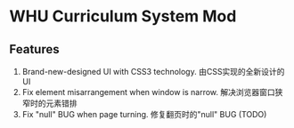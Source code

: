 # WHU Curriculum System Mod
## Features
1. Brand-new-designed UI with CSS3 technology. 由CSS实现的全新设计的UI
2. Fix element misarrangement when window is narrow. 解决浏览器窗口狭窄时的元素错排
3. Fix "null" BUG when page turning. 修复翻页时的"null" BUG (TODO)
